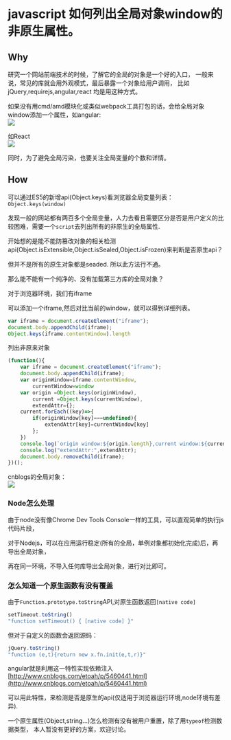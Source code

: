 
# javascript 如何列出全局对象window的非原生属性。
## Why

研究一个网站前端技术的时候，了解它的全局的对象是一个好的入口，
一般来说，常见的库就会用外观模式，最后暴露一个对象给用户调用，
比如jQuery,requirejs,angular,react
均是用这种方式。

如果没有用cmd/amd模块化或类似webpack工具打包的话，会给全局对象window添加一个属性，如angular:   
![](http://images2015.cnblogs.com/blog/585323/201611/585323-20161107154438889-1981509001.png)    
   
如React   
![](http://images2015.cnblogs.com/blog/585323/201611/585323-20161107165638983-170144089.png)


同时，为了避免全局污染，也要关注全局变量的个数和详情。


## How

可以通过ES5的新增api(Object.keys)看浏览器全局变量列表：`Object.keys(window)`

发现一般的网站都有两百多个全局变量，人力去看且需要区分是否是用户定义的比较困难，需要一个`script`去列出所有的非原生的全局属性.

开始想的是能不能防篡改对象的相关检测api(Object.isExtensible,Object.isSealed,Object.isFrozen)来判断是否原生api？

但并不是所有的原生对象都是seaded. 所以此方法行不通。

那么能不能有一个纯净的、没有加载第三方库的全局对象？

对于浏览器环境，我们有iframe

可以添加一个iframe,然后对比当前的window，就可以得到详细列表。


```javascript
var iframe = document.createElement("iframe");
document.body.appendChild(iframe);
Object.keys(iframe.contentWindow).length

```

列出非原来对象

```javascript
(function(){
    var iframe = document.createElement("iframe");
    document.body.appendChild(iframe);
    var originWindow=iframe.contentWindow,
        currentWindow=window
    var origin =Object.keys(originWindow),
        current =Object.keys(currentWindow),
        extendAttr={};
    current.forEach((key)=>{
        if(originWindow[key]===undefined){
            extendAttr[key]=currentWindow[key]
        };
    })
    console.log(`origin window:${origin.length},current window:${current.length},extentAttr:${Object.keys(extendAttr).length}`)
    console.log("extendAttr:",extendAttr);
    document.body.removeChild(iframe);
})();

```
cnblogs的全局对象：     
![](http://images2015.cnblogs.com/blog/585323/201611/585323-20161108165450702-67997046.png)


### Node怎么处理

由于node没有像Chrome Dev Tools Console一样的工具，可以直观简单的执行js代码片段，

对于Nodejs，可以在应用运行稳定(所有的全局，单例对象都初始化完成)后，再导出全局对象，

再在同一环境，不导入任何库导出全局对象，进行对比即可。



### 怎么知道一个原生函数有没有覆盖

由于`Function.prototype.toString`API,对原生函数返回`[native code]` 

```javascript
setTimeout.toString()
"function setTimeout() { [native code] }"
```
但对于自定义的函数会返回源码：
```javascript
jQuery.toString()
"function (e,t){return new x.fn.init(e,t,r)}"
```
angular就是利用这一特性实现依赖注入[http://www.cnblogs.com/etoah/p/5460441.html](http://www.cnblogs.com/etoah/p/5460441.html)

可以用此特性，来检测是否是原生的api(仅适用于浏览器运行环境,node环境有差异).


一个原生属性(Object,string...)怎么检测有没有被用户重置，除了用`typeof`检测数据类型， 本人暂没有更好的方案，欢迎讨论。


